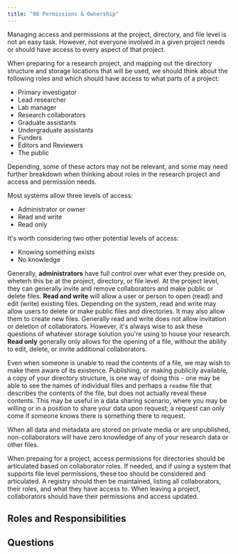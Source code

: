 ```yaml
---
title: "08 Permissions & Ownership"
---
```


Managing access and permissions at the project, directory, and file level is not an easy task. However, not everyone involved in a given project needs or should have access to every aspect of that project.

When preparing for a research project, and mapping out the directory structure and storage locations that will be used, we should think about the following roles and which should have access to what parts of a project:

* Primary investigator
* Lead researcher
* Lab manager
* Research collaborators
* Graduate assistants
* Undergraduate assistants
* Funders
* Editors and Reviewers
* The public

Depending, some of these actors may not be relevant, and some may need further breakdown when thinking about roles in the research project and access and permission needs.

Most systems allow three levels of access:

* Administrator or owner
* Read and write
* Read only

It's worth considering two other potential levels of access:

* Knowing something exists
* No knowledge

Generally, **administrators** have full control over what ever they preside on, wheterh this be at the project, directory, or file level. At the project level, they can generally invite and remove collaborators and make public or delete files. **Read and write** will allow a user or person to open (read) and edit (write) existing files. Depending on the system, read and write may allow users to delete or make public files and directories. It may also allow them to create new files. Generally read and write does not allow invitation or deletion of collaborators. However, it's always wise to ask these questions of whatever storage solution you're using to house your research. **Read only** generally only allows for the opening of a file, without the ability to edit, delete, or invite additional collaborators.

Even when someone is unable to read the contents of a file, we may wish to make them aware of its existence. Publishing, or making publicily available, a copy of your directory structure, is one way of doing this - one may be able to see the names of individual files and perhaps a `readme` file that describes the contents of the file, but does not actually reveal these contents. This may be useful in a data sharing scenario, where you may be willing or in a position to share your data upon request; a request can only come if someone knows there is something there to request.

When all data and metadata are stored on private media or are unpublished, non-collaborators will have zero knowledge of any of your research data or other files.

When prepaing for a project, access permissions for directories should be articulated based on collaborator roles. If needed, and if using a system that supports file level permissions, these too should be considered and articulated. A registry should then be maintained, listing all collaborators, their roles, and what they have access to. When leaving a project, collaborators should have their permissions and access updated.

## Roles and Responsibilities

## Questions
